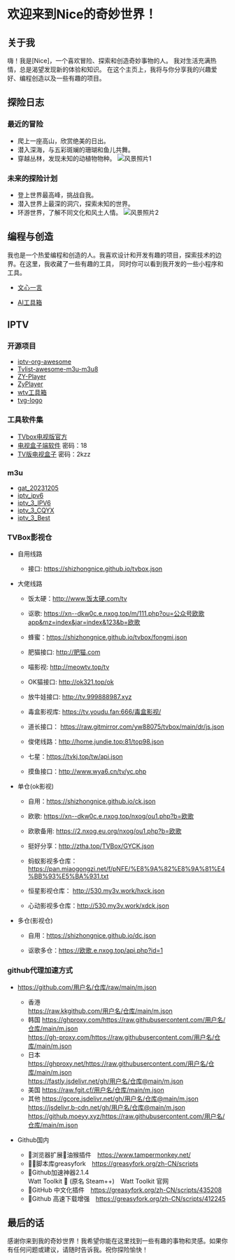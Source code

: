 # 欢迎来到Nice的奇妙世界！

## 关于我

嗨！我是[Nice]，一个喜欢冒险、探索和创造奇妙事物的人。
我对生活充满热情，总是渴望发现新的体验和知识。
在这个主页上，我将与你分享我的兴趣爱好、编程创造以及一些有趣的项目。

## 探险日志

### 最近的冒险

- 爬上一座高山，欣赏绝美的日出。
- 潜入深海，与五彩斑斓的珊瑚和鱼儿共舞。
- 穿越丛林，发现未知的动植物物种。
![风景照片1](https://ts1.cn.mm.bing.net/th/id/R-C.fbc6c147e04c3e11ef3deb0fe55c6825?rik=%2fLl5ZkdmkROKjA&riu=http%3a%2f%2fpic.bizhi360.com%2fbbpic%2f16%2f4816.jpg&ehk=NofvLrCJlqCuuJ85k3BdXXbf99fXPwswgPh9Gpu1IsI%3d&risl=&pid=ImgRaw&r=0)

### 未来的探险计划

- 登上世界最高峰，挑战自我。
- 潜入世界上最深的洞穴，探索未知的世界。
- 环游世界，了解不同文化和风土人情。
![风景照片2](https://ts1.cn.mm.bing.net/th/id/R-C.fe97a95159f97c5dbc52e46cebd83ea4?rik=F9yvG21Ar75WLg&riu=http%3a%2f%2fg.hiphotos.baidu.com%2fzhidao%2fpic%2fitem%2f54fbb2fb43166d22b95d61f4472309f79052d2ac.jpg&ehk=DO%2fgbhnI4JtawIUkz0Sm4oIEY0WjX%2bWtzuMNP2soDAc%3d&risl=&pid=ImgRaw&r=0)

## 编程与创造

我也是一个热爱编程和创造的人。我喜欢设计和开发有趣的项目，探索技术的边界。在这里，我收藏了一些有趣的工具， 同时你可以看到我开发的一些小程序和工具。

- [文心一言](https://yiyan.baidu.com/)

- [AI工具箱](https://www.ailookme.com/)

## IPTV

### 开源项目

- [iptv-org-awesome](https://github.com/iptv-org/awesome-iptv)
- [Tvlist-awesome-m3u-m3u8](https://github.com/imDazui/Tvlist-awesome-m3u-m3u8)
- [ZY-Player](https://github.com/Hunlongyu/ZY-Player)
- [ZyPlayer](https://github.com/Hiram-Wong/ZyPlayer)
- [wtv工具箱](https://github.com/biancangming/wtv)
- [tvg-logo](https://github.com/fanmingming/live)

### 工具软件集

- [TVbox电视版官方](http://tvbox.clbug.com/)
- [电视盒子端软件](https://www.lanzouv.com/b03j7buub) 密码：18
- [TV版电视盒子](https://ufoclz.lanzouy.com/b00zboiwb) 密码：2kzz

### m3u

- [gat_20231205](https://shizhongnice.github.io/m3u/gat_20231205.m3u)
- [iptv_ipv6](https://shizhongnice.github.io/m3u/iptv_ipv6.m3u)
- [iptv_3_IPV6](https://shizhongnice.github.io/m3u/iptv_3_IPV6.m3u)
- [iptv_3_CQYX](https://shizhongnice.github.io/m3u/iptv_3_CQYX.m3u)
- [iptv_3_Best](https://shizhongnice.github.io/m3u/iptv_3_Best.m3u)

### TVBox影视仓

+ 自用线路

  - 接口: https://shizhongnice.github.io/tvbox.json  


+ 大佬线路

  - 饭太硬：http://www.饭太硬.com/tv

  - 讴歌: https://xn--dkw0c.e.nxog.top/m/111.php?ou=公众号欧歌app&mz=index&jar=index&123&b=欧歌

  - 蜂蜜：https://shizhongnice.github.io/tvbox/fongmi.json

  - 肥猫接口: http://肥猫.com

  - 喵影视: http://meowtv.top/tv

  - OK猫接口: http://ok321.top/ok

  - 放牛娃接口: http://tv.999888987.xyz

  - 毒盒影视库: https://tv.youdu.fan:666/毒盒影视/

  - 道长接口： https://raw.gitmirror.com/yw88075/tvbox/main/dr/js.json

  - 俊佬线路：http://home.jundie.top:81/top98.json

  - 七星：https://tvkj.top/tw/api.json

  - 摸鱼接口：http://www.wya6.cn/tv/yc.php


+ 单仓(ok影视)

  - 自用：https://shizhongnice.github.io/ck.json

  - 欧歌: https://xn--dkw0c.e.nxog.top/nxog/ou1.php?b=欧歌
  
  - 欧歌备用: https://2.nxog.eu.org/nxog/ou1.php?b=欧歌

  - 挺好分享：http://ztha.top/TVBox/GYCK.json

  - 蚂蚁影视多仓库：https://pan.miaogongzi.net/f/pNFE/%E8%9A%82%E8%9A%81%E4%BB%93%E5%BA%931.txt
 
  - 恒星影视仓库： http://530.my3v.work/hxck.json
  
  - 心动影视多仓库：http://530.my3v.work/xdck.json


+ 多仓(影视仓)

  - 自用：https://shizhongnice.github.io/dc.json

  - 讴歌多仓：https://欧歌.e.nxog.top/api.php?id=1


### github代理加速方式

+ https://github.com/用户名/仓库/raw/main/m.json

    - 香港  
    https://raw.kkgithub.com/用户名/仓库/main/m.json  
    - 韩国
    https://ghproxy.com/https://raw.githubusercontent.com/用户名/仓库/main/m.json    
    https://gh-proxy.com/https://raw.githubusercontent.com/用户名/仓库/main/m.json   
    - 日本    
    https://ghproxy.net/https://raw.githubusercontent.com/用户名/仓库/main/m.json   
    https://fastly.jsdelivr.net/gh/用户名/仓库@main/m.json   
    - 美国
    https://raw.fgit.cf/用户名/仓库/main/m.json
    - 其他
    https://gcore.jsdelivr.net/gh/用户名/仓库@main/m.json   
    https://jsdelivr.b-cdn.net/gh/用户名/仓库@main/m.json   
    https://github.moeyy.xyz/https://raw.githubusercontent.com/用户名/仓库/main/m.json  

+ Github国内  
   - 🔰浏览器扩展🐒油猴插件　https://www.tampermonkey.net/   
   - 🔰🐵脚本库greasyfork　https://greasyfork.org/zh-CN/scripts   
   - 🔰Github加速神器2.1.4   
  Watt Toolkit 🧰 (原名 Steam++)　Watt Toolkit 官网　
   - 🔰GitHub 中文化插件　https://greasyfork.org/zh-CN/scripts/435208   
   - 🔰Github 高速下载增强　https://greasyfork.org/zh-CN/scripts/412245  


## 最后的话

感谢你来到我的奇妙世界！我希望你能在这里找到一些有趣的事物和灵感。如果你有任何问题或建议，请随时告诉我。祝你探险愉快！
